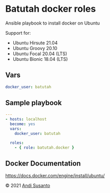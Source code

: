 # Batutah docker roles
Ansible playbook to install docker on Ubuntu

Support for:
- Ubuntu Hirsute 21.04
- Ubuntu Groovy 20.10
- Ubuntu Focal 20.04 (LTS)
- Ubuntu Bionic 18.04 (LTS)

## Vars

```yml
docker_user: batutah
```

## Sample playbook

```yml
---
- hosts: localhost
  become: yes
  vars:
    docker_user: batutah

  roles:
    - { role: batutah.docker }

```

## Docker Documentation

https://docs.docker.com/engine/install/ubuntu/

&copy; 2021 [Andi Susanto](https://jurnal.batutah.id)